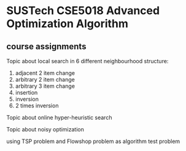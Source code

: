 # SUSTech CSE5018 Advanced Optimization Algorithm 
## course assignments

Topic about local search in 6 different neighbourhood structure:
1. adjacent 2 item change
2. arbitrary 2 item change
3. arbitrary 3 item change
4. insertion
5. inversion
6. 2 times inversion

Topic about online hyper-heuristic search

Topic about noisy optimization

using TSP problem and Flowshop problem as algorithm test problem